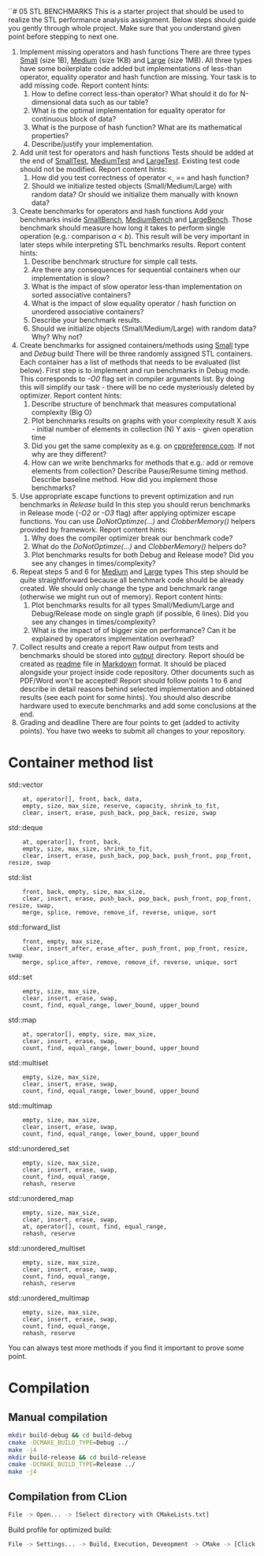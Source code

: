 ``# 05 STL BENCHMARKS
This is a starter project that should be used to realize the STL performance analysis assignment.
Below steps should guide you gently through whole project. 
Make sure that you understand given point before stepping to next one.
1. Implement missing operators and hash functions
    There are three types [Small](include/Small.h) (size 1B), [Medium](include/Medium.h) (size 1KB) and [Large](include/Large.h) (size 1MB). 
    All three types have some boilerplate code added but implementations of less-than operator, equality operator and hash function are missing.
    Your task is to add missing code.
    Report content hints:
    1. How to define correct less-than operator? What should it do for N-dimensional data such as our table?
    2. What is the optimal implementation for equality operator for continuous block of data?
    3. What is the purpose of hash function? What are its mathematical properties?
    4. Describe/justify your implementation.
2. Add unit test for operators and hash functions
    Tests should be added at the end of [SmallTest](test/src/SmallTest.cpp), [MediumTest](test/src/MediumTest.cpp) and [LargeTest](test/src/LargeTest.cpp). Existing test code should not be modified.
    Report content hints:
    1. How did you test correctness of operator <, == and hash function?
    2. Should we initialize tested objects (Small/Medium/Large) with random data? Or should we initialize them manually with known data?   
3. Create benchmarks for operators and hash functions
    Add your benchmarks inside [SmallBench](bench/src/SmallBench.cpp), 
    [MediumBench](bench/src/MediumBench.cpp) and [LargeBench](bench/src/LargeBench.cpp). 
    Those benchmark should measure how long it takes to perform single operation (e.g.: comparison _a < b_).
    This result will be very important in later steps while interpreting STL benchmarks results.
    Report content hints:
    1. Describe benchmark structure for simple call tests.
    2. Are there any consequences for sequential containers when our implementation is slow?
    3. What is the impact of slow operator less-than implementation on sorted associative containers? 
    4. What is the impact of slow equality operator / hash function on unordered associative containers?
    5. Describe your benchmark results.
    6. Should we initialize objects (Small/Medium/Large) with random data? Why? Why not?
4. Create benchmarks for assigned containers/methods using [Small](include/Small.h) type and _Debug_ build
    There will be three randomly assigned STL containers. 
    Each container has a list of methods that needs to be evaluated (list below).
    First step is to implement and run benchmarks in Debug mode. 
    This corresponds to _-O0_ flag set in compiler arguments list. 
    By doing this will simplify our task - there will be no cede mysteriously deleted by optimizer.
    Report content hints:
    1. Describe structure of benchmark that measures computational complexity (Big O)
    2. Plot benchmarks results on graphs with your complexity result
        X axis - initial number of elements in collection (N)
        Y axis - given operation time
    3. Did you get the same complexity as e.g. on [cppreference.com](http://en.cppreference.com/w/cpp/container). If not why are they different?
    4. How can we write benchmarks for methods that e.g.: add or remove elements from collection? Describe Pause/Resume timing method. 
       Describe baseline method. How did you implement those benchmarks?
5. Use appropriate escape functions to prevent optimization and run benchmarks in _Release_ build
    In this step you should rerun benchmarks in Release mode (_-O2_ or _-O3_ flag) after applying optimizer escape functions.
    You can use _DoNotOptimze(...)_ and _ClobberMemory()_ helpers provided by framework.
    Report content hints:
    1. Why does the compiler optimizer break our benchmark code?
    2. What do the _DoNotOptimze(...)_ and _ClobberMemory()_ helpers do?
    3. Plot benchmarks results for both Debug and Release mode? Did you see any changes in times/complexity?
6. Repeat steps 5 and 6 for [Medium](include/Medium.h) and [Large](include/Large.h) types
    This step should be quite straightforward because all benchmark code should be already created.
    We should only change the type and benchmark range (otherwise we might run out of memory). 
    Report content hints:
    1. Plot benchmarks results for all types Small/Medium/Large and Debug/Release mode on single graph (if possible, 6 lines).
       Did you see any changes in times/complexity?
    2. What is the impact of of bigger size on performance? Can it be explained by operators implementation overhead?  
7. Collect results and create a report
    Raw output from tests and benchmarks should be stored into [output](output/) directory.
    Report should be created as [readme](readme.md) file in [Markdown](https://en.wikipedia.org/wiki/Markdown) format.
    It should be placed alongside your project inside code repository. Other documents such as PDF/Word won't be accepted!
    Report should follow points 1 to 6 and describe in detail reasons behind selected implementation and obtained results (see each point for some hints).
    You should also describe hardware used to execute benchmarks and add some conclusions at the end.
8. Grading and deadline
    There are four points to get (added to activity points).
    You have two weeks to submit all changes to your repository.
# Container method list
std::vector
```
    at, operator[], front, back, data,
    empty, size, max_size, reserve, capacity, shrink_to_fit, 
    clear, insert, erase, push_back, pop_back, resize, swap
```
std::deque
```
    at, operator[], front, back,
    empty, size, max_size, shrink_to_fit,
    clear, insert, erase, push_back, pop_back, push_front, pop_front, resize, swap
```
std::list
```
    front, back, empty, size, max_size,
    clear, insert, erase, push_back, pop_back, push_front, pop_front, resize, swap,
    merge, splice, remove, remove_if, reverse, unique, sort
```
std::forward_list
```
    front, empty, max_size,
    clear, insert_after, erase_after, push_front, pop_front, resize, swap
    merge, splice_after, remove, remove_if, reverse, unique, sort
```
std::set
```    
    empty, size, max_size, 
    clear, insert, erase, swap,
    count, find, equal_range, lower_bound, upper_bound
```
std::map
```    
    at, operator[], empty, size, max_size, 
    clear, insert, erase, swap,
    count, find, equal_range, lower_bound, upper_bound
```
std::multiset
```
    empty, size, max_size, 
    clear, insert, erase, swap,
    count, find, equal_range, lower_bound, upper_bound
```    
std::multimap
```
    empty, size, max_size,
    clear, insert, erase, swap, 
    count, find, equal_range, lower_bound, upper_bound
```
std::unordered_set
```    
    empty, size, max_size, 
    clear, insert, erase, swap,
    count, find, equal_range,
    rehash, reserve
```
std::unordered_map
```    
    empty, size, max_size, 
    clear, insert, erase, swap,
    at, operator[], count, find, equal_range,
    rehash, reserve
```
std::unordered_multiset
```
    empty, size, max_size, 
    clear, insert, erase, swap,
    count, find, equal_range,
    rehash, reserve
```        
std::unordered_multimap
```
    empty, size, max_size,
    clear, insert, erase, swap, 
    count, find, equal_range,
    rehash, reserve
```
You can always test more methods if you find it important to prove some point.
# Compilation
## Manual compilation
```bash
mkdir build-debug && cd build-debug
cmake -DCMAKE_BUILD_TYPE=Debug ../
make -j4
mkdir build-release && cd build-release
cmake -DCMAKE_BUILD_TYPE=Release ../
make -j4
```
## Compilation from CLion
```bash
File -> Open... -> [Select directory with CMakeLists.txt]
```
Build profile for optimized build:
```bash
File -> Settings... -> Build, Execution, Deveopment -> CMake -> [Click '+' to add new 'Profile' with 'Build Type' 'Release']
```
